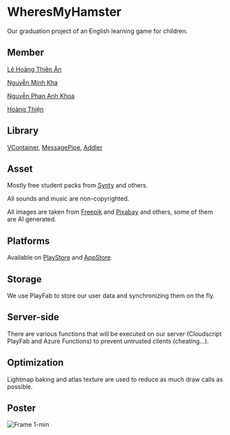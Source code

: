 # WheresMyHamster
Our graduation project of an English learning game for children.

## Member

[Lê Hoàng Thiên Ân](https://github.com/lehoangthienan2307)

[Nguyễn Minh Kha](https://github.com/nmkha16)

[Nguyễn Phan Anh Khoa](https://github.com/HiImLen)

[Hoàng Thiện](https://github.com/Shenronis)

## Library 
[VContainer](https://github.com/hadashiA/VContainer), [MessagePipe](https://github.com/Cysharp/MessagePipe), [Addler](https://github.com/Haruma-K/Addler)

## Asset

Mostly free student packs from [Synty](https://assetstore.unity.com/publishers/5217) and others.

All sounds and music are non-copyrighted.

All images are taken from [Freepik](https://www.freepik.com) and [Pixabay](https://pixabay.com) and others, some of them are AI generated.

## Platforms
Available on [PlayStore](https://play.google.com/store/apps/details?id=com.proj.game4english&hl=en&pli=1) and [AppStore](https://apps.apple.com/vn/app/wheres-my-hamster-english-1/id6450939176).

## Storage
We use PlayFab to store our user data and synchronizing them on the fly.

## Server-side
There are various functions that will be executed on our server (Cloudscript PlayFab and Azure Functions) to prevent untrusted clients (cheating...).

## Optimization
Lightmap baking and atlas texture are used to reduce as much draw calls as possible.

## Poster
![Frame 1-min](https://github.com/nmkha16/WheresMyHamster/assets/91834063/b7ed9663-f69e-41c9-9c4b-91e51c3eb565)
